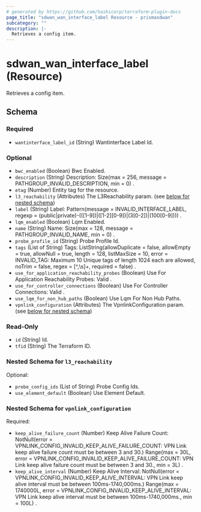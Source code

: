 ```yaml
---
# generated by https://github.com/hashicorp/terraform-plugin-docs
page_title: "sdwan_wan_interface_label Resource - prismasdwan"
subcategory: ""
description: |-
  Retrieves a config item.
---
```


# sdwan_wan_interface_label (Resource)

Retrieves a config item.



<!-- schema generated by tfplugindocs -->
## Schema

### Required

- `wantinterface_label_id` (String) Wantinterface Label Id.

### Optional

- `bwc_enabled` (Boolean) Bwc Enabled.
- `description` (String) Description: Size(max = 256, message = PATHGROUP_INVALID_DESCRIPTION, min = 0) .
- `etag` (Number) Entity tag for the resource.
- `l3_reachability` (Attributes) The L3Reachability param. (see [below for nested schema](#nestedatt--l3_reachability))
- `label` (String) Label: Pattern(message = INVALID_INTERFACE_LABEL, regexp = (public|private)-(([1-9])|([1-2][0-9])|(3[0-2])|(100[0-9]))) .
- `lqm_enabled` (Boolean) Lqm Enabled.
- `name` (String) Name: Size(max = 128, message = PATHGROUP_INVALID_NAME, min = 0) .
- `probe_profile_id` (String) Probe Profile Id.
- `tags` (List of String) Tags: ListString(allowDuplicate = false, allowEmpty = true, allowNull = true, length = 128, listMaxSize = 10, error = INVALID_TAG: Maximum 10 Unique tags of length 1024 each are allowed, noTrim = false, regex = [^,\\s]+, required = false) .
- `use_for_application_reachability_probes` (Boolean) Use For Application Reachability Probes: Valid .
- `use_for_controller_connections` (Boolean) Use For Controller Connections: Valid .
- `use_lqm_for_non_hub_paths` (Boolean) Use Lqm For Non Hub Paths.
- `vpnlink_configuration` (Attributes) The VpnlinkConfiguration param. (see [below for nested schema](#nestedatt--vpnlink_configuration))

### Read-Only

- `id` (String) Id.
- `tfid` (String) The Terraform ID.

<a id="nestedatt--l3_reachability"></a>
### Nested Schema for `l3_reachability`

Optional:

- `probe_config_ids` (List of String) Probe Config Ids.
- `use_element_default` (Boolean) Use Element Default.


<a id="nestedatt--vpnlink_configuration"></a>
### Nested Schema for `vpnlink_configuration`

Required:

- `keep_alive_failure_count` (Number) Keep Alive Failure Count: NotNull(error = VPNLINK_CONFIG_INVALID_KEEP_ALIVE_FAILURE_COUNT: VPN Link keep alive failure count must be between 3 and 30.) Range(max = 30L, error = VPNLINK_CONFIG_INVALID_KEEP_ALIVE_FAILURE_COUNT: VPN Link keep alive failure count must be between 3 and 30., min = 3L) .
- `keep_alive_interval` (Number) Keep Alive Interval: NotNull(error = VPNLINK_CONFIG_INVALID_KEEP_ALIVE_INTERVAL: VPN Link keep alive interval must be between 100ms-1740,000ms.) Range(max = 1740000L, error = VPNLINK_CONFIG_INVALID_KEEP_ALIVE_INTERVAL: VPN Link keep alive interval must be between 100ms-1740,000ms., min = 100L) .
